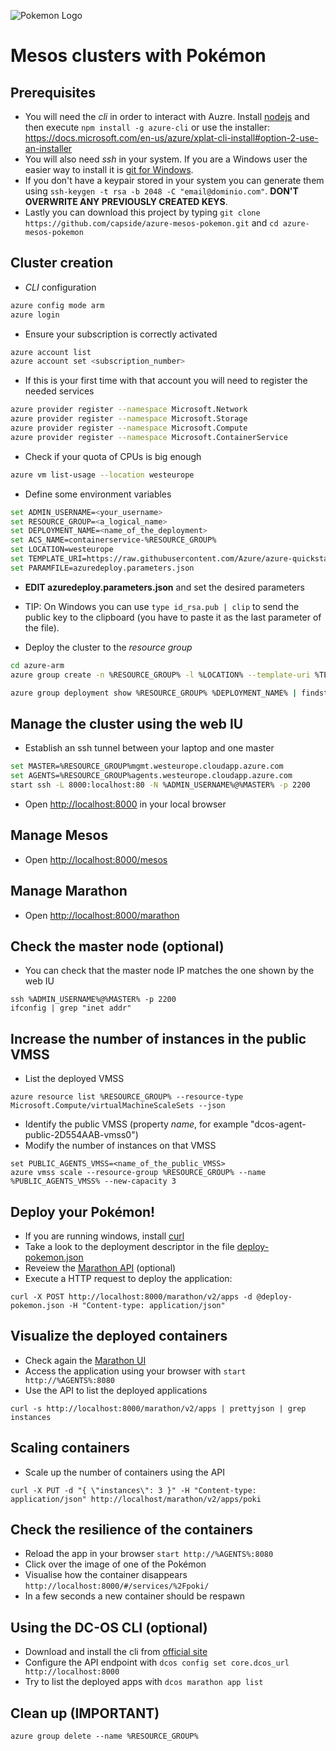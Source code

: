 
![Pokemon Logo](http://vignette1.wikia.nocookie.net/es.pokemon/images/6/61/Logo_de_Pok%C3%A9mon_(EN).png)

# Mesos clusters with Pokémon

## Prerequisites

* You will need the *cli* in order to interact with Auzre. Install  [nodejs](https://nodejs.org/en/) and then execute  ```npm install -g azure-cli``` or use the installer: https://docs.microsoft.com/en-us/azure/xplat-cli-install#option-2-use-an-installer
* You will also need *ssh* in your system. If you are a Windows user the easier way to install it is [git for Windows](https://git-scm.com/download/win).
* If you don't have a keypair stored in your system you can generate them using ```ssh-keygen -t rsa -b 2048 -C "email@dominio.com"```. **DON'T OVERWRITE ANY PREVIOUSLY CREATED KEYS**.
* Lastly you can download this project by typing ```git clone https://github.com/capside/azure-mesos-pokemon.git``` and ```cd azure-mesos-pokemon```

## Cluster creation

* *CLI* configuration

```bash
azure config mode arm
azure login
```
* Ensure your subscription is correctly activated

```bash
azure account list
azure account set <subscription_number>
```

* If this is your first time with that account you will need to register the needed services

```bash
azure provider register --namespace Microsoft.Network
azure provider register --namespace Microsoft.Storage
azure provider register --namespace Microsoft.Compute
azure provider register --namespace Microsoft.ContainerService
```

* Check if your quota of CPUs is big enough

```bash
azure vm list-usage --location westeurope
```

* Define some environment variables

```bash
set ADMIN_USERNAME=<your_username>
set RESOURCE_GROUP=<a_logical_name>
set DEPLOYMENT_NAME=<name_of_the_deployment>
set ACS_NAME=containerservice-%RESOURCE_GROUP%
set LOCATION=westeurope
set TEMPLATE_URI=https://raw.githubusercontent.com/Azure/azure-quickstart-templates/master/101-acs-dcos/azuredeploy.json
set PARAMFILE=azuredeploy.parameters.json
```

* **EDIT azuredeploy.parameters.json** and set the desired parameters
* TIP: On Windows you can use ```type id_rsa.pub | clip``` to send the public key to the clipboard (you have to paste it as the last parameter of the file).

* Deploy the cluster to the *resource group*

```bash
cd azure-arm
azure group create -n %RESOURCE_GROUP% -l %LOCATION% --template-uri %TEMPLATE_URI% -e %PARAMFILE% --deployment-name %DEPLOYMENT_NAME%

azure group deployment show %RESOURCE_GROUP% %DEPLOYMENT_NAME% | findstr State
```

## Manage the cluster using the web IU

* Establish an ssh tunnel between your laptop and one master

```bash
set MASTER=%RESOURCE_GROUP%mgmt.westeurope.cloudapp.azure.com
set AGENTS=%RESOURCE_GROUP%agents.westeurope.cloudapp.azure.com
start ssh -L 8000:localhost:80 -N %ADMIN_USERNAME%@%MASTER% -p 2200
```

* Open [http://localhost:8000](http://localhost:8000) in your local browser

## Manage Mesos

* Open [http://localhost:8000/mesos](http://localhost:8000/mesos) 

## Manage Marathon

* Open [http://localhost:8000/marathon](http://localhost:8000/marathon) 

## Check the master node (optional)

* You can check that the master node IP matches the one shown by the web IU

```
ssh %ADMIN_USERNAME%@%MASTER% -p 2200
ifconfig | grep "inet addr"
```

## Increase the number of instances in the public VMSS

* List the deployed VMSS

```
azure resource list %RESOURCE_GROUP% --resource-type Microsoft.Compute/virtualMachineScaleSets --json  
```

* Identify the public VMSS (property *name*, for example "dcos-agent-public-2D554AAB-vmss0")
* Modify the number of instances on that VMSS

```
set PUBLIC_AGENTS_VMSS=<name_of_the_public_VMSS>
azure vmss scale --resource-group %RESOURCE_GROUP% --name %PUBLIC_AGENTS_VMSS% --new-capacity 3
```

## Deploy your Pokémon!

* If you are running windows, install [curl](https://curl.haxx.se/download.html)
* Take a look to the deployment descriptor in the file [deploy-pokemon.json](https://github.com/capside/azure-mesos-pokemon/blob/master/azure-arm/deploy-pokemon.json)
* Reveiew the [Marathon API](https://mesosphere.github.io/marathon/docs/rest-api.html) (optional)
* Execute a HTTP request to deploy the application:

```
curl -X POST http://localhost:8000/marathon/v2/apps -d @deploy-pokemon.json -H "Content-type: application/json"
```

## Visualize the deployed containers

* Check again the [Marathon UI](http://localhost:8000/marathon)
* Access the application using your browser with ```start http://%AGENTS%:8080```
* Use the API to list the deployed applications

```
curl -s http://localhost:8000/marathon/v2/apps | prettyjson | grep instances
```

## Scaling containers

* Scale up the number of containers using the API

```
curl -X PUT -d "{ \"instances\": 3 }" -H "Content-type: application/json" http://localhost/marathon/v2/apps/poki
```

## Check the resilience of the containers

* Reload the app in your browser ```start http://%AGENTS%:8080```
* Click over the image of one of the Pokémon
* Visualise how the container disappears ```http://localhost:8000/#/services/%2Fpoki/```
* In a few seconds a new container should be respawn

## Using the DC-OS CLI (optional)

* Download and install the cli from [official site](https://dcos.io/docs/1.8/usage/cli/install/#windows)
* Configure the API endpoint with ```dcos config set core.dcos_url http://localhost:8000```
* Try to list the deployed apps with ```dcos marathon app list```

## Clean up (**IMPORTANT**)

```
azure group delete --name %RESOURCE_GROUP%
```
